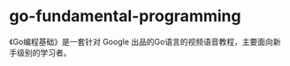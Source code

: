 go-fundamental-programming
==========================

《Go编程基础》是一套针对 Google 出品的Go语言的视频语音教程，主要面向新手级别的学习者。
